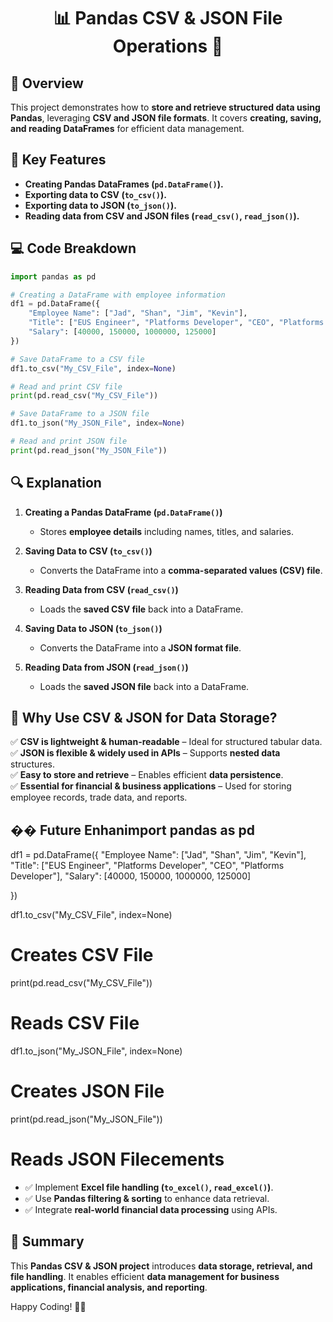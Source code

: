 <div align="center">

# 📊 Pandas CSV & JSON File Operations 📂

</div>

## 📖 Overview
This project demonstrates how to **store and retrieve structured data using Pandas**, leveraging **CSV and JSON file formats**. It covers **creating, saving, and reading DataFrames** for efficient data management.

## 🔑 Key Features
- **Creating Pandas DataFrames (`pd.DataFrame()`).**
- **Exporting data to CSV (`to_csv()`).**
- **Exporting data to JSON (`to_json()`).**
- **Reading data from CSV and JSON files (`read_csv()`, `read_json()`).**

## 💻 Code Breakdown
```python
import pandas as pd

# Creating a DataFrame with employee information
df1 = pd.DataFrame({
    "Employee Name": ["Jad", "Shan", "Jim", "Kevin"],
    "Title": ["EUS Engineer", "Platforms Developer", "CEO", "Platforms Developer"],
    "Salary": [40000, 150000, 1000000, 125000]
})

# Save DataFrame to a CSV file
df1.to_csv("My_CSV_File", index=None)

# Read and print CSV file
print(pd.read_csv("My_CSV_File"))

# Save DataFrame to a JSON file
df1.to_json("My_JSON_File", index=None)

# Read and print JSON file
print(pd.read_json("My_JSON_File"))
```

## 🔍 Explanation
1. **Creating a Pandas DataFrame (`pd.DataFrame()`)**
   - Stores **employee details** including names, titles, and salaries.

2. **Saving Data to CSV (`to_csv()`)**
   - Converts the DataFrame into a **comma-separated values (CSV) file**.

3. **Reading Data from CSV (`read_csv()`)**
   - Loads the **saved CSV file** back into a DataFrame.

4. **Saving Data to JSON (`to_json()`)**
   - Converts the DataFrame into a **JSON format file**.

5. **Reading Data from JSON (`read_json()`)**
   - Loads the **saved JSON file** back into a DataFrame.

## 🚀 Why Use CSV & JSON for Data Storage?
✅ **CSV is lightweight & human-readable** – Ideal for structured tabular data.  
✅ **JSON is flexible & widely used in APIs** – Supports **nested data** structures.  
✅ **Easy to store and retrieve** – Enables efficient **data persistence**.  
✅ **Essential for financial & business applications** – Used for storing employee records, trade data, and reports.  

## �� Future Enhanimport pandas as pd

df1 = pd.DataFrame({
"Employee Name": ["Jad", "Shan", "Jim", "Kevin"],
"Title": ["EUS Engineer", "Platforms Developer", "CEO", "Platforms Developer"],
"Salary": [40000, 150000, 1000000, 125000]

})

df1.to_csv("My_CSV_File", index=None)
# Creates CSV File

print(pd.read_csv("My_CSV_File"))
# Reads CSV File

df1.to_json("My_JSON_File", index=None)
# Creates JSON File

print(pd.read_json("My_JSON_File"))
# Reads JSON Filecements
- ✅ Implement **Excel file handling (`to_excel()`, `read_excel()`)**.
- ✅ Use **Pandas filtering & sorting** to enhance data retrieval.
- ✅ Integrate **real-world financial data processing** using APIs.

## 🎯 Summary
This **Pandas CSV & JSON project** introduces **data storage, retrieval, and file handling**. It enables efficient **data management for business applications, financial analysis, and reporting**.

Happy Coding! 🚀🐍
